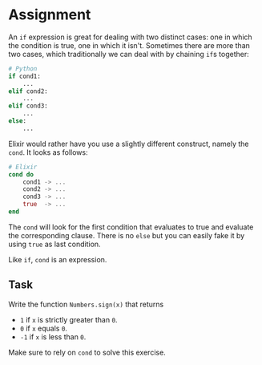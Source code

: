 # Assignment

An `if` expression is great for dealing with two distinct cases:
one in which the condition is true, one in which it isn't.
Sometimes there are more than two cases, which
traditionally we can deal with by chaining `if`s together:

```python
# Python
if cond1:
    ...
elif cond2:
    ...
elif cond3:
    ...
else:
    ...
```

Elixir would rather have you use a slightly different construct, namely
the `cond`. It looks as follows:

```elixir
# Elixir
cond do
    cond1 -> ...
    cond2 -> ...
    cond3 -> ...
    true  -> ...
end
```

The `cond` will look for the first condition that evaluates to true
and evaluate the corresponding clause. There is no `else`
but you can easily fake it by using `true` as last condition.

Like `if`, `cond` is an expression.

## Task

Write the function `Numbers.sign(x)` that returns

* `1` if `x` is strictly greater than `0`.
* `0` if `x` equals `0`.
* `-1` if `x` is less than `0`.

Make sure to rely on `cond` to solve this exercise.
